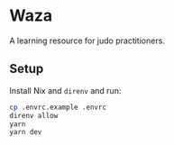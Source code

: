 # Waza

A learning resource for judo practitioners.

## Setup

Install Nix and `direnv` and run:

```sh
cp .envrc.example .envrc
direnv allow
yarn
yarn dev
```
